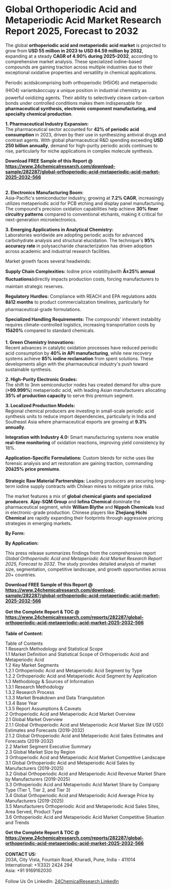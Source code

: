 <h1>Global Orthoperiodic Acid and Metaperiodic Acid Market Research Report 2025, Forecast to 2032</h1><p>The global <strong>orthoperiodic acid and metaperiodic acid market</strong> is projected to grow from <strong>USD 55 million in 2023 to USD 84.59 million by 2032</strong>, expanding at a steady <strong>CAGR of 4.90% during 2025–2032</strong>, according to comprehensive market analysis. These specialized iodine-based compounds are gaining traction across multiple industries due to their exceptional oxidative properties and versatility in chemical applications.</p><p>Periodic acidsâcomprising both orthoperiodic (H5IO6) and metaperiodic (HIO4) variantsâoccupy a unique position in industrial chemistry as powerful oxidizing agents. Their ability to selectively cleave carbon-carbon bonds under controlled conditions makes them indispensable for <strong>pharmaceutical synthesis, electronic component manufacturing, and specialty chemical production</strong>.</p><p><strong>1. Pharmaceutical Industry Expansion:</strong><br>
The pharmaceutical sector accounted for <strong>42% of periodic acid consumption</strong> in 2023, driven by their use in synthesizing antiviral drugs and contrast agents. With global pharmaceutical R&amp;D spending exceeding <strong>USD 250 billion annually</strong>, demand for high-purity periodic acids continues to rise, particularly for niche applications in complex molecule synthesis.</p><div><b>Download FREE Sample of this Report @ 
            <a href="https://www.24chemicalresearch.com/download-sample/282287/global-orthoperiodic-acid-metaperiodic-acid-market-2025-2032-566">
            https://www.24chemicalresearch.com/download-sample/282287/global-orthoperiodic-acid-metaperiodic-acid-market-2025-2032-566</a></b></div><br><p><strong>2. Electronics Manufacturing Boom:</strong><br>
Asia-Pacific's semiconductor industry, growing at <strong>7.2% CAGR</strong>, increasingly utilizes metaperiodic acid for PCB etching and display panel manufacturing. The compound's precision oxidation capabilities help achieve <strong>30% finer circuitry patterns</strong> compared to conventional etchants, making it critical for next-generation microelectronics.</p><p><strong>3. Emerging Applications in Analytical Chemistry:</strong><br>
Laboratories worldwide are adopting periodic acids for advanced carbohydrate analysis and structural elucidation. The technique's <strong>95% accuracy rate</strong> in polysaccharide characterization has driven adoption across academic and industrial research facilities.</p><p>Market growth faces several headwinds:</p><p><strong>Supply Chain Complexities:</strong> Iodine price volatilityâwith <strong>Â±25% annual fluctuations</strong>âdirectly impacts production costs, forcing manufacturers to maintain strategic reserves.</p><p><strong>Regulatory Hurdles:</strong> Compliance with REACH and EPA regulations adds <strong>8â12 months</strong> to product commercialization timelines, particularly for pharmaceutical-grade formulations.</p><p><strong>Specialized Handling Requirements:</strong> The compounds' inherent instability requires climate-controlled logistics, increasing transportation costs by <strong>15â20%</strong> compared to standard chemicals.</p><p><strong>1. Green Chemistry Innovations:</strong><br>
Recent advances in catalytic oxidation processes have reduced periodic acid consumption by <strong>40% in API manufacturing</strong>, while new recovery systems achieve <strong>85% iodine reclamation</strong> from spent solutions. These developments align with the pharmaceutical industry's push toward sustainable synthesis.</p><p><strong>2. High-Purity Electronic Grades:</strong><br>
The shift to 3nm semiconductor nodes has created demand for ultra-pure (<strong>&gt;99.999%</strong>) metaperiodic acid, with leading Asian manufacturers allocating <strong>35% of production capacity</strong> to serve this premium segment.</p><p><strong>3. Localized Production Models:</strong><br>
Regional chemical producers are investing in small-scale periodic acid synthesis units to reduce import dependencies, particularly in India and Southeast Asia where pharmaceutical exports are growing at <strong>9.3% annually</strong>.</p><p><strong>Integration with Industry 4.0:</strong> Smart manufacturing systems now enable <strong>real-time monitoring</strong> of oxidation reactions, improving yield consistency by 18%.</p><p><strong>Application-Specific Formulations:</strong> Custom blends for niche uses like forensic analysis and art restoration are gaining traction, commanding <strong>20â25% price premiums</strong>.</p><p><strong>Strategic Raw Material Partnerships:</strong> Leading producers are securing long-term iodine supply contracts with Chilean mines to mitigate price risks.</p><p>The market features a mix of <strong>global chemical giants and specialized producers</strong>. <strong>Ajay-SQM Group</strong> and <strong>Iofina Chemical</strong> dominate the pharmaceutical segment, while <strong>William Blythe</strong> and <strong>Nippoh Chemicals</strong> lead in electronic-grade production. Chinese players like <strong>Zhejiang Hichi Chemical</strong> are rapidly expanding their footprints through aggressive pricing strategies in emerging markets.</p><p><strong>By Form:</strong></p><p><strong>By Application:</strong></p><p>This press release summarizes findings from the comprehensive report <em>Global Orthoperiodic Acid and Metaperiodic Acid Market Research Report 2025, Forecast to 2032</em>. The study provides detailed analysis of market size, segmentation, competitive landscape, and growth opportunities across 20+ countries.</p><div><b>Download FREE Sample of this Report @ 
            <a href="https://www.24chemicalresearch.com/download-sample/282287/global-orthoperiodic-acid-metaperiodic-acid-market-2025-2032-566">
            https://www.24chemicalresearch.com/download-sample/282287/global-orthoperiodic-acid-metaperiodic-acid-market-2025-2032-566</a></b></div><br><div><b>Get the Complete Report & TOC @ 
            <a href="https://www.24chemicalresearch.com/reports/282287/global-orthoperiodic-acid-metaperiodic-acid-market-2025-2032-566">
            https://www.24chemicalresearch.com/reports/282287/global-orthoperiodic-acid-metaperiodic-acid-market-2025-2032-566</a></b></div><br>
            <b>Table of Content:</b><p>Table of Contents<br />
1 Research Methodology and Statistical Scope<br />
1.1 Market Definition and Statistical Scope of Orthoperiodic Acid and Metaperiodic Acid<br />
1.2 Key Market Segments<br />
1.2.1 Orthoperiodic Acid and Metaperiodic Acid Segment by Type<br />
1.2.2 Orthoperiodic Acid and Metaperiodic Acid Segment by Application<br />
1.3 Methodology & Sources of Information<br />
1.3.1 Research Methodology<br />
1.3.2 Research Process<br />
1.3.3 Market Breakdown and Data Triangulation<br />
1.3.4 Base Year<br />
1.3.5 Report Assumptions & Caveats<br />
2 Orthoperiodic Acid and Metaperiodic Acid Market Overview<br />
2.1 Global Market Overview<br />
2.1.1 Global Orthoperiodic Acid and Metaperiodic Acid Market Size (M USD) Estimates and Forecasts (2019-2032)<br />
2.1.2 Global Orthoperiodic Acid and Metaperiodic Acid Sales Estimates and Forecasts (2019-2032)<br />
2.2 Market Segment Executive Summary<br />
2.3 Global Market Size by Region<br />
3 Orthoperiodic Acid and Metaperiodic Acid Market Competitive Landscape<br />
3.1 Global Orthoperiodic Acid and Metaperiodic Acid Sales by Manufacturers (2019-2025)<br />
3.2 Global Orthoperiodic Acid and Metaperiodic Acid Revenue Market Share by Manufacturers (2019-2025)<br />
3.3 Orthoperiodic Acid and Metaperiodic Acid Market Share by Company Type (Tier 1, Tier 2, and Tier 3)<br />
3.4 Global Orthoperiodic Acid and Metaperiodic Acid Average Price by Manufacturers (2019-2025)<br />
3.5 Manufacturers Orthoperiodic Acid and Metaperiodic Acid Sales Sites, Area Served, Product Type<br />
3.6 Orthoperiodic Acid and Metaperiodic Acid Market Competitive Situation and Trends<br />
</p><div><b>Get the Complete Report & TOC @ 
            <a href="https://www.24chemicalresearch.com/reports/282287/global-orthoperiodic-acid-metaperiodic-acid-market-2025-2032-566">
            https://www.24chemicalresearch.com/reports/282287/global-orthoperiodic-acid-metaperiodic-acid-market-2025-2032-566</a></b></div><br><b>CONTACT US:</b><br>
            203A, City Vista, Fountain Road, Kharadi, Pune, India - 411014<br>
            International: +1(332) 2424 294<br>
            Asia: +91 9169162030 <br><br>
            Follow Us On LinkedIn: <a href="https://www.linkedin.com/company/24chemicalresearch/">24ChemicalResearch LinkedIn</a>